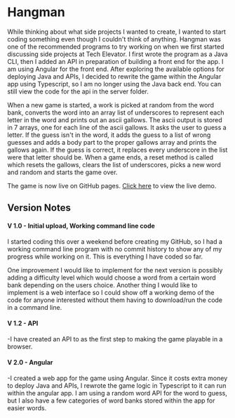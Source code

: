 # Hangman
While thinking about what side projects I wanted to create, I wanted to start coding something even though I couldn't think of anything. Hangman was one of the recommended programs to try working on when we first started discussing side projects at Tech Elevator. I first wrote the program as a Java CLI, then I added an API in preparation of building a front end for the app. I am using Angular for the front end. After exploring the available options for deploying Java and APIs, I decided to rewrite the game within the Angular app using Typescript, so I am no longer using the Java back end. You can still view the code for the api in the server folder.

When a new game is started, a work is picked at random from the word bank, converts the word into an array list of underscores to represent each letter in the word and prints out an ascii gallows. The ascii output is stored in 7 arrays, one for each line of the ascii gallows. It asks the user to guess a letter. If the guess isn't in the word, it adds the guess to a list of wrong guesses and adds a body part to the proper gallows array and prints the gallows again. If the guess is correct, it replaces every underscore in the list were that letter should be. When a game ends, a reset method is called which resets the gallows, clears the list of underscores, picks a new word and random and starts the game over. 

The game is now live on GitHub pages. [Click here](https://ryanmontville.github.io/Hangman/) to view the live demo.

## Version Notes
#### V 1.0 - Initial upload, Working command line code
I started coding this over a weekend before creating my GitHub, so I had a working command line program with no commit history to show any of my progress while working on it. This is everything I have coded so far. 


One improvement I would like to implement for the next version is possibly adding a difficulty level which would choose a word from a certain word bank depending on the users choice. Another thing I would like to implement is a web interface so I could show off a working demo of the code for anyone interested without them having to download/run the code in a command line. 

#### V 1.2 - API
-I have created an API to as the first step to making the game playable in a browser.

#### V 2.0 - Angular
-I created a web app for the game using Angular. Since it costs extra money to deploy Java and APIs, I rewrote the game logic in Typescript to it can run within the angular app. I am using a random word API for the word to guess, but I also have a few categories of word banks stored within the app for easier words.
